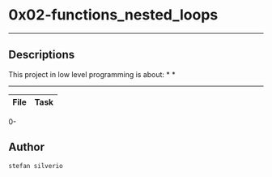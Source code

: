 # 0x02-functions_nested_loops
---
## Descriptions

This project in low level programming is about:
*
*

---
File|Task
---|---
0-


## Author
`stefan silverio`